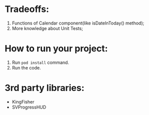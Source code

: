 #  Tradeoffs:
1. Functions of Calendar component(like isDateInToday() method);
2. More knowledge about Unit Tests;

# How to run your project:
1. Run `pod install` command.
2. Run the code.

# 3rd party libraries:
- KingFisher
- SVProgressHUD


